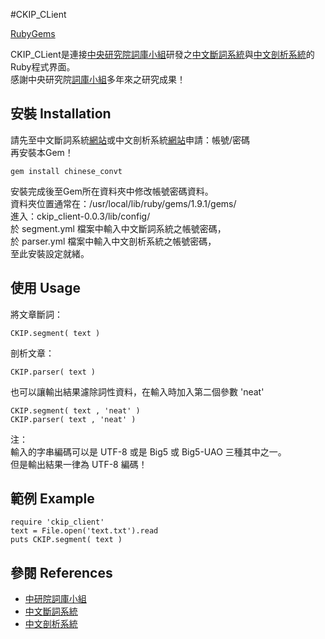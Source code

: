 #CKIP_CLient

[RubyGems](http://rubygems.org/gems/ckip_client)

CKIP_CLient是連接[中央研究院][中央研究院][詞庫小組][詞庫小組]研發之[中文斷詞系統][斷詞系統]與[中文剖析系統][剖析系統]的Ruby程式界面。  
感謝中央研究院[詞庫小組][詞庫小組]多年來之研究成果！


## 安裝 Installation

請先至中文斷詞系統[網站][斷詞申請]或中文剖析系統[網站][剖析申請]申請：帳號/密碼  
再安裝本Gem！

	gem install chinese_convt

安裝完成後至Gem所在資料夾中修改帳號密碼資料。  
資料夾位置通常在：/usr/local/lib/ruby/gems/1.9.1/gems/  
進入：ckip_client-0.0.3/lib/config/  
於 segment.yml 檔案中輸入中文斷詞系統之帳號密碼，  
於 parser.yml 檔案中輸入中文剖析系統之帳號密碼，  
至此安裝設定就緒。


## 使用 Usage

將文章斷詞：

	CKIP.segment( text )

剖析文章：

	CKIP.parser( text )
	
也可以讓輸出結果濾除詞性資料，在輸入時加入第二個參數 'neat'

	CKIP.segment( text , 'neat' )
	CKIP.parser( text , 'neat' )

注：  
輸入的字串編碼可以是 UTF-8 或是 Big5 或 Big5-UAO 三種其中之一。  
但是輸出結果一律為 UTF-8 編碼！


## 範例 Example

	require 'ckip_client'
	text = File.open('text.txt').read
	puts CKIP.segment( text )


## 參閱 References

+ [中研院詞庫小組][詞庫小組]
+ [中文斷詞系統][斷詞系統]
+ [中文剖析系統][剖析系統]


[中央研究院]: http://www.sinica.edu.tw/
[詞庫小組]: http://godel.iis.sinica.edu.tw/CKIP/
[斷詞系統]: http://ckipsvr.iis.sinica.edu.tw
[剖析系統]: http://parser.iis.sinica.edu.tw
[斷詞申請]: http://ckipsvr.iis.sinica.edu.tw/webservice.htm
[剖析申請]: http://parser.iis.sinica.edu.tw/v1/apply.htm